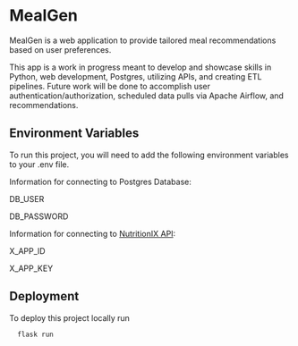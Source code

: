 
# MealGen

MealGen is a web application to provide tailored meal recommendations based on user preferences.

This app is a work in progress meant to develop and showcase skills in Python, web development, Postgres, utilizing APIs, and creating ETL pipelines. Future work will be done to accomplish user authentication/authorization, scheduled data pulls via Apache Airflow, and recommendations.

## Environment Variables

To run this project, you will need to add the following environment variables to your .env file.

Information for connecting to Postgres Database:

DB_USER

DB_PASSWORD

Information for connecting to [NutritionIX API](https://www.nutritionix.com/business/api "@embed"):

X_APP_ID

X_APP_KEY


## Deployment

To deploy this project locally run

```bash 
  flask run
```
